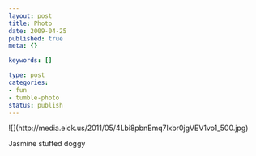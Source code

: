 ```yaml
--- 
layout: post
title: Photo
date: 2009-04-25
published: true
meta: {}

keywords: []

type: post
categories: 
- fun
- tumble-photo
status: publish
---
```

<div class="figure">            ![](http://media.eick.us/2011/05/4Lbi8pbnEmq7lxbr0jgVEV1vo1_500.jpg)        </div>

Jasmine stuffed doggy

